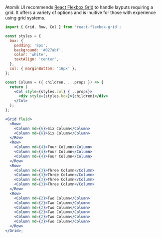 Atomik UI recommends [React Flexbox Grid](http://roylee0704.github.io/react-flexbox-grid/) to handle layputs requiring a grid. It offers a variety of options and is inuitive for those with experience using grid systems.

```jsx
import { Grid, Row, Col } from 'react-flexbox-grid';

const styles = {
  box: {
    padding: '8px',
    background: '#027abf',
    color: 'white',
    textAlign: 'center',
  },
  col: { marginBottom: '16px' },
};

const Column = ({ children, ...props }) => {
  return (
    <Col style={styles.col} {...props}>
      <div style={styles.box}>{children}</div>
    </Col>
  );
};

<Grid fluid>
  <Row>
    <Column md={6}>Six Column</Column>
    <Column md={6}>Six Column</Column>
  </Row>
  <Row>
    <Column md={4}>Four Column</Column>
    <Column md={4}>Four Column</Column>
    <Column md={4}>Four Column</Column>
  </Row>
  <Row>
    <Column md={3}>Three Column</Column>
    <Column md={3}>Three Column</Column>
    <Column md={3}>Three Column</Column>
    <Column md={3}>Three Column</Column>
  </Row>
  <Row>
    <Column md={2}>Two Column</Column>
    <Column md={2}>Two Column</Column>
    <Column md={2}>Two Column</Column>
    <Column md={2}>Two Column</Column>
    <Column md={2}>Two Column</Column>
    <Column md={2}>Two Column</Column>
  </Row>
</Grid>;
```
